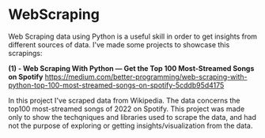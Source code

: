 # WebScraping
Web Scraping data using Python is a useful skill in order to get insights from different sources of data.
I've made some projects to showcase this scrapings:

**(1) - Web Scraping With Python — Get the Top 100 Most-Streamed Songs on Spotify**
https://medium.com/better-programming/web-scraping-with-python-top-100-most-streamed-songs-on-spotify-5cddb95d4175

In this project I've scraped data from Wikipedia. The data concerns the top100 most-streamed songs of 2022 on Spotify.
This project was made only to show the techqniques and libraries used to scrape the data, and had not the purpose of exploring or getting insights/visualization from the data.
